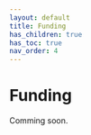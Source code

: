 ```yaml
---
layout: default
title: Funding
has_children: true
has_toc: true
nav_order: 4
---
```


# Funding

Comming soon.